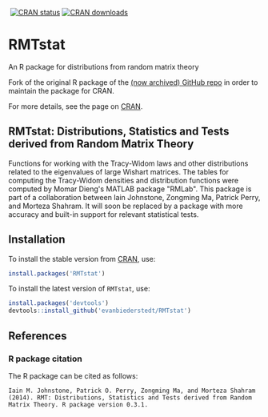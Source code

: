 [![<evanbiederstedt>](https://circleci.com/gh/evanbiederstedt/RMTstat.svg?style=svg)](https://app.circleci.com/pipelines/github/evanbiederstedt/RMTstat)
[![CRAN status](https://www.r-pkg.org/badges/version/RMTstat)](https://cran.r-project.org/package=RMTstat)
[![CRAN downloads](https://cranlogs.r-pkg.org/badges/RMTstat)](https://cran.r-project.org/package=RMTstat)


# RMTstat
An R package for distributions from random matrix theory

Fork of the original R package of the [(now archived) GitHub repo](https://github.com/patperry/r-rmtstat) in order to maintain the package for CRAN. 

For more details, see the page on [CRAN](https://cran.r-project.org/web/packages/RMTstat/index.html).

## RMTstat: Distributions, Statistics and Tests derived from Random Matrix Theory

Functions for working with the Tracy-Widom laws and other distributions related to the eigenvalues of large Wishart matrices. The tables for computing the Tracy-Widom densities and distribution functions were computed by Momar Dieng's MATLAB package "RMLab". This package is part of a collaboration between Iain Johnstone, Zongming Ma, Patrick Perry, and Morteza Shahram. It will soon be replaced by a package with more accuracy and built-in support for relevant statistical tests.


## Installation


To install the stable version from [CRAN](https://CRAN.R-project.org/package=RMTstat), use:

```r
install.packages('RMTstat')
```


To install the latest version of `RMTstat`, use:

```r
install.packages('devtools')
devtools::install_github('evanbiederstedt/RMTstat')
```


## References

### R package citation

The R package can be cited as follows:

```
Iain M. Johnstone, Patrick O. Perry, Zongming Ma, and Morteza Shahram
(2014). RMT: Distributions, Statistics and Tests derived from Random
Matrix Theory. R package version 0.3.1.
```